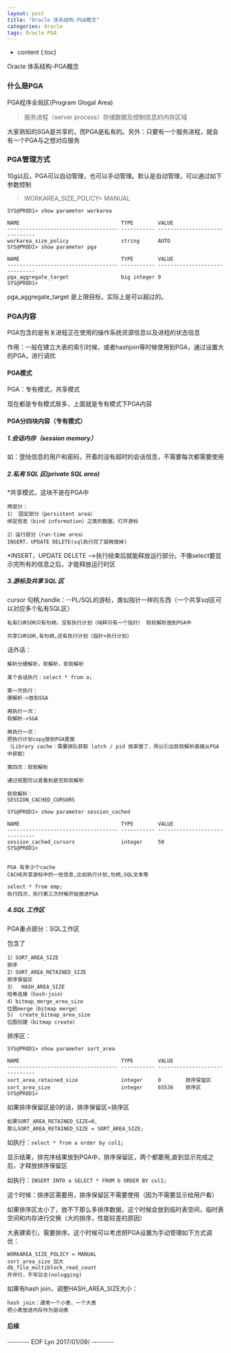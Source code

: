 ```yaml
---
layout: post
title: "Oracle 体系结构-PGA概念"
categories: Oracle
tags: Oracle PGA
---
```


* content
{:toc}

Oracle 体系结构-PGA概念



### 什么是PGA


PGA程序全局区(Program Glogal Area)

> 服务进程（server process）存储数据及控制信息的内存区域

大家熟知的SGA是共享的，而PGA是私有的。另外：只要有一个服务进程，就会有一个PGA与之想对应服务

### PGA管理方式

10g以后，PGA可以自动管理，也可以手动管理。默认是自动管理，可以通过如下参数控制

> WORKAREA_SIZE_POLICY= MANUAL

	SYS@PROD1> show parameter workarea

	NAME                                 TYPE        VALUE
	------------------------------------ ----------- ------------------------------
	workarea_size_policy                 string      AUTO
	SYS@PROD1> show parameter pga

	NAME                                 TYPE        VALUE
	------------------------------------ ----------- ------------------------------
	pga_aggregate_target                 big integer 0
	SYS@PROD1> 

pga_aggregate_target 是上限目标，实际上是可以超过的。

### PGA内容

PGA包含的是有关进程正在使用的操作系统资源信息以及进程的状态信息

作用：一般在建立大表的索引时候，或者hashjoin等时候使用到PGA，通过设置大的PGA，进行调优

#### PGA模式

PGA：专有模式，共享模式

现在都是专有模式居多，上面就是专有模式下PGA内容

#### PGA分四块内容（专有模式）

##### 1.会话内存（session memory）

如：登陆信息的用户和密码，开着的没有超时的会话信息，不需要每次都需要使用

##### 2.私有 SQL 区(private SQL area)

*共享模式，这块不是在PGA中

	两部分：
	1） 固定部分（persistent area）
	绑定信息（bind information）之类的数据，打开游标
	
	2）运行部分（run-time area）
	INSERT，UPDATE DELETE(sql执行完了就释放掉)

*INSERT，UPDATE DELETE -->执行结束后就能释放运行部分。不像select要显示完所有的信息之后，才能释放运行时区

##### 3.游标及共享 SQL 区

cursor 句柄,handle：--PL/SQL的游标，类似指针一样的东西（一个共享sql区可以对应多个私有SQL区）

	私有CURSOR只有句柄，没有执行计划（纯粹只有一个指针） 软软解析放到PGA中

	共享CURSOR,有句柄,还有执行计划（指针+执行计划）

话外话：

	解析分硬解析，软解析，软软解析

	某个会话执行：select * from a;

	第一次执行：
	硬解析->放到SGA

	再执行一次：
	软解析->SGA

	再执行一次：
	把执行计划copy放到PGA里面
	（Library cache：需要排队获取 latch / pid 效率慢了，所以引出软软解析直接从PGA中获取）

	第四次：软软解析

	通过视图可以查看到是否软软解析

	软软解析：
	SESSION_CACHED_CURSORS

	SYS@PROD1> show parameter session_cached

	NAME                                 TYPE        VALUE
	------------------------------------ ----------- ------------------------------
	session_cached_cursors               integer     50
	SYS@PROD1> 


	PGA 有多少个cache
	CACHE共享游标中的一些信息,比如执行计划,句柄,SQL文本等

	select * from emp;
	执行四次，执行第三次时候开始放进PGA


##### 4.SQL 工作区

PGA重点部分：SQL工作区

包含了

	1）SORT_AREA_SIZE
	排序
	2）SORT_AREA_RETAINED_SIZE
	排序保留区
	3）  HASH_AREA_SIZE
	哈希连接（hash-join）
	4）bitmap_merge_area_size
	位图merge（bitmap merge）
	5)  create_bitmap_area_size
	位图创建（bitmap create） 



排序区：

	SYS@PROD1> show parameter sort_area

	NAME                                 TYPE        VALUE
	------------------------------------ ----------- ------------------------------
	sort_area_retained_size              integer     0        排序保留区
	sort_area_size                       integer     65536    排序区
	SYS@PROD1> 

如果排序保留区是0的话，排序保留区=排序区

	如果SORT_AREA_RETAINED_SIZE=0, 
	那么SORT_AREA_RETAINED_SIZE = SORT_AREA_SIZE;

如执行：`select * from a order by col1;`

显示结果，排完序结果放到PGA中，排序保留区，两个都要用,直到显示完成之后，才释放排序保留区

如执行：`INSERT INTO a SELECT * FROM b ORDER BY col1;`

这个时候：排序区需要用，排序保留区不需要使用（因为不需要显示给用户看）

如果排序区太小了，放不下那么多排序数据，这个时候会放到临时表空间，临时表空间和内存进行交换（大的排序，性能较差的原因）

大表建索引，需要排序。这个时候可以考虑把PGA设置为手动管理如下方式调优：

	WORKAREA_SIZE_POLICY = MANUAL
	sort_area_size 加大
	db_file_multiblock_read_count
	开并行，不写日志(nologging)

如果有hash join，调整HASH_AREA_SIZE大小：

	hash join：通常一个小表，一个大表
	把小表放进内存作为驱动表


#### 后续





-------- EOF Lyn 2017/01/09/ --------


